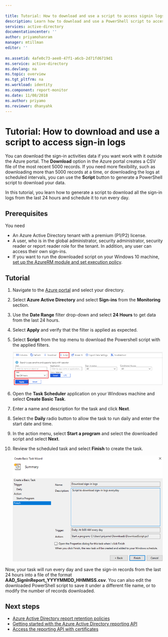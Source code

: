 ```yaml
---

title: Tutorial: How to download and use a script to access signin logs | Microsoft Docs
description: Learn how to download and use a PowerShell script to access signin logs.
services: active-directory
documentationcenter: ''
author: priyamohanram
manager: mtillman
editor: ''

ms.assetid: 4afe0c73-aee8-47f1-a6cb-2d71fd6719d1
ms.service: active-directory
ms.devlang: na
ms.topic: overview
ms.tgt_pltfrm: na
ms.workload: identity
ms.component: report-monitor
ms.date: 11/08/2018
ms.author: priyamo
ms.reviewer: dhanyahk  
---
```


# Tutorial: How to download and use a script to access sign-in logs

You can download the sign-in activities data if you want work with it outside the Azure portal. The **Download** option in the Azure portal creates a CSV file of the most recent 5000 records. If you need more flexibility, such as downloading more than 5000 records at a time, or downloading the logs at scheduled intervals, you can use the **Script** button to generate a PowerShell script to download your data.

In this tutorial, you learn how to generate a script to download all the sign-in logs from the last 24 hours and schedule it to run every day. 

## Prerequisites

You need

* An Azure Active Directory tenant with a premium (P1/P2) license. 
* A user, who is in the global administrator, security administrator, security reader or report reader role for the tenant. In addition, any user can access their own sign-ins. 
* If you want to run the downloaded script on your Windows 10 machine, [set up the AzureRM module and set execution policy](concept-sign-ins.md#running-the-script-on-a-windows-10-machine).

## Tutorial

1. Navigate to the [Azure portal](https://portal.azure.com) and select your directory.
2. Select **Azure Active Directory** and select **Sign-ins** from the **Monitoring** section. 
3. Use the **Date Range** filter drop-down and select **24 Hours** to get data from the last 24 hours. 
4. Select **Apply** and verify that the filter is applied as expected. 
5. Select **Script** from the top menu to download the Powershell script with the applied filters.

     ![Download script](./media/tutorial-signin-logs-download-script/download-script.png)
     
6. Open the **Task Scheduler** application on your Windows machine and select **Create Basic Task**.
7. Enter a name and description for the task and click **Next**.
8. Select the **Daily** radio button to allow the task to run daily and enter the start date and time.
9. In the action menu, select **Start a program** and select the downloaded script and select **Next**. 
10. Review the scheduled task and select **Finish** to create the task.

     ![Create task](./media/tutorial-signin-logs-download-script/create-task.png)

Now, your task will run every day and save the sign-in records from the last 24 hours into a file of the format **AAD_SignInReport_YYYYMMDD_HHMMSS.csv**. You can also edit the downloaded PowerShell script to save it under a different file name, or to modify the number of records downloaded. 

## Next steps

* [Azure Active Directory report retention policies](reference-reports-data-retention.md)
* [Getting started with the Azure Active Directory reporting API](concept-reporting-api.md)
* [Access the reporting API with certificates](tutorial-access-api-with-certificates.md)
